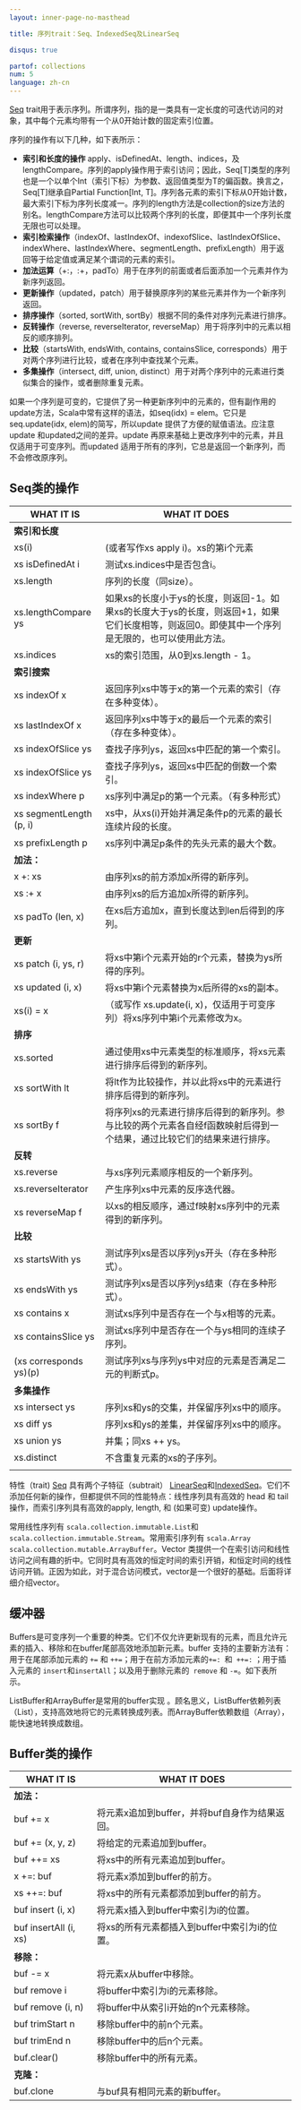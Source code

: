 ```yaml
---
layout: inner-page-no-masthead

title: 序列trait：Seq、IndexedSeq及LinearSeq

disqus: true

partof: collections
num: 5
language: zh-cn
---
```



[Seq](http://www.scala-lang.org/api/current/scala/collection/Seq.html) trait用于表示序列。所谓序列，指的是一类具有一定长度的可迭代访问的对象，其中每个元素均带有一个从0开始计数的固定索引位置。

序列的操作有以下几种，如下表所示：

- **索引和长度的操作** apply、isDefinedAt、length、indices，及lengthCompare。序列的apply操作用于索引访问；因此，Seq[T]类型的序列也是一个以单个Int（索引下标）为参数、返回值类型为T的偏函数。换言之，Seq[T]继承自Partial Function[Int, T]。序列各元素的索引下标从0开始计数，最大索引下标为序列长度减一。序列的length方法是collection的size方法的别名。lengthCompare方法可以比较两个序列的长度，即便其中一个序列长度无限也可以处理。  
- **索引检索操作**（indexOf、lastIndexOf、indexofSlice、lastIndexOfSlice、indexWhere、lastIndexWhere、segmentLength、prefixLength）用于返回等于给定值或满足某个谓词的元素的索引。  
- **加法运算**（+:，:+，padTo）用于在序列的前面或者后面添加一个元素并作为新序列返回。  
- **更新操作**（updated，patch）用于替换原序列的某些元素并作为一个新序列返回。  
- **排序操作**（sorted, sortWith, sortBy）根据不同的条件对序列元素进行排序。  
- **反转操作**（reverse, reverseIterator, reverseMap）用于将序列中的元素以相反的顺序排列。  
- **比较**（startsWith, endsWith, contains, containsSlice, corresponds）用于对两个序列进行比较，或者在序列中查找某个元素。  
- **多集操作**（intersect, diff, union, distinct）用于对两个序列中的元素进行类似集合的操作，或者删除重复元素。

如果一个序列是可变的，它提供了另一种更新序列中的元素的，但有副作用的update方法，Scala中常有这样的语法，如seq(idx) = elem。它只是seq.update(idx, elem)的简写，所以update 提供了方便的赋值语法。应注意update 和updated之间的差异。update 再原来基础上更改序列中的元素，并且仅适用于可变序列。而updated 适用于所有的序列，它总是返回一个新序列，而不会修改原序列。  

## Seq类的操作

| WHAT IT IS | WHAT IT DOES   |
|------------------ | -------------------|
| **索引和长度**	 |            |
| xs(i) | (或者写作xs apply i)。xs的第i个元素 |
| xs isDefinedAt i | 测试xs.indices中是否包含i。 |
| xs.length | 序列的长度（同size）。 |
| xs.lengthCompare ys | 如果xs的长度小于ys的长度，则返回-1。如果xs的长度大于ys的长度，则返回+1，如果它们长度相等，则返回0。即使其中一个序列是无限的，也可以使用此方法。 |
| xs.indices | xs的索引范围，从0到xs.length - 1。 |
| **索引搜索** | 	      |
| xs indexOf x | 返回序列xs中等于x的第一个元素的索引（存在多种变体）。 |
| xs lastIndexOf x | 返回序列xs中等于x的最后一个元素的索引（存在多种变体）。 |
| xs indexOfSlice ys | 查找子序列ys，返回xs中匹配的第一个索引。 |
| xs indexOfSlice ys | 查找子序列ys，返回xs中匹配的倒数一个索引。 |
| xs indexWhere p | xs序列中满足p的第一个元素。（有多种形式） |
| xs segmentLength (p, i) | xs中，从xs(i)开始并满足条件p的元素的最长连续片段的长度。 |
| xs prefixLength p | xs序列中满足p条件的先头元素的最大个数。 |
| **加法：** | 	     |
| x +: xs | 由序列xs的前方添加x所得的新序列。 |
| xs :+ x | 由序列xs的后方追加x所得的新序列。 |
| xs padTo (len, x) | 在xs后方追加x，直到长度达到len后得到的序列。 |
| **更新** | 	               |
| xs patch (i, ys, r) | 将xs中第i个元素开始的r个元素，替换为ys所得的序列。 |
| xs updated (i, x) | 将xs中第i个元素替换为x后所得的xs的副本。 |
| xs(i) = x | （或写作 xs.update(i, x)，仅适用于可变序列）将xs序列中第i个元素修改为x。 |
| **排序** | 	                   |
| xs.sorted | 通过使用xs中元素类型的标准顺序，将xs元素进行排序后得到的新序列。 |
| xs sortWith lt | 将lt作为比较操作，并以此将xs中的元素进行排序后得到的新序列。 |
| xs sortBy f | 将序列xs的元素进行排序后得到的新序列。参与比较的两个元素各自经f函数映射后得到一个结果，通过比较它们的结果来进行排序。 |
| **反转** | 	             |
| xs.reverse | 与xs序列元素顺序相反的一个新序列。 |
| xs.reverseIterator | 产生序列xs中元素的反序迭代器。 |
| xs reverseMap f | 以xs的相反顺序，通过f映射xs序列中的元素得到的新序列。 |
| **比较** |              |
| xs startsWith ys | 测试序列xs是否以序列ys开头（存在多种形式）。 |
| xs endsWith ys | 测试序列xs是否以序列ys结束（存在多种形式）。 |
| xs contains x | 测试xs序列中是否存在一个与x相等的元素。 |
| xs containsSlice ys | 测试xs序列中是否存在一个与ys相同的连续子序列。 |
| (xs corresponds ys)(p) | 测试序列xs与序列ys中对应的元素是否满足二元的判断式p。 |
| **多集操作** | 	      |
| xs intersect ys | 序列xs和ys的交集，并保留序列xs中的顺序。 |
| xs diff ys | 序列xs和ys的差集，并保留序列xs中的顺序。 |
| xs union ys | 并集；同xs ++ ys。 |
| xs.distinct | 不含重复元素的xs的子序列。 |   
|            |              |  


特性（trait) [Seq](http://www.scala-lang.org/api/current/scala/collection/Seq.html) 具有两个子特征（subtrait） [LinearSeq](http://www.scala-lang.org/api/current/scala/collection/IndexedSeq.html)和[IndexedSeq](http://www.scala-lang.org/api/current/scala/collection/IndexedSeq.html)。它们不添加任何新的操作，但都提供不同的性能特点：线性序列具有高效的 head 和 tail 操作，而索引序列具有高效的apply, length, 和 (如果可变) update操作。

常用线性序列有 `scala.collection.immutable.List`和`scala.collection.immutable.Stream`。常用索引序列有 `scala.Array scala.collection.mutable.ArrayBuffer`。Vector 类提供一个在索引访问和线性访问之间有趣的折中。它同时具有高效的恒定时间的索引开销，和恒定时间的线性访问开销。正因为如此，对于混合访问模式，vector是一个很好的基础。后面将详细介绍vector。

## 缓冲器

Buffers是可变序列一个重要的种类。它们不仅允许更新现有的元素，而且允许元素的插入、移除和在buffer尾部高效地添加新元素。buffer 支持的主要新方法有：用于在尾部添加元素的 `+=` 和 `++=`；用于在前方添加元素的`+=: `和` ++=:` ；用于插入元素的 `insert`和`insertAll`；以及用于删除元素的` remove` 和 `-=`。如下表所示。  

ListBuffer和ArrayBuffer是常用的buffer实现 。顾名思义，ListBuffer依赖列表（List），支持高效地将它的元素转换成列表。而ArrayBuffer依赖数组（Array），能快速地转换成数组。  

## Buffer类的操作

| WHAT IT IS | WHAT IT DOES |
|--------------------- | -----------------------|
| **加法：**	|                 |
| buf += x | 将元素x追加到buffer，并将buf自身作为结果返回。 |
| buf += (x, y, z) | 将给定的元素追加到buffer。 |
| buf ++= xs | 将xs中的所有元素追加到buffer。 |
| x +=: buf | 将元素x添加到buffer的前方。 |
| xs ++=: buf | 将xs中的所有元素都添加到buffer的前方。 |
| buf insert (i, x) | 将元素x插入到buffer中索引为i的位置。 |
| buf insertAll (i, xs) | 将xs的所有元素都插入到buffer中索引为i的位置。 |
| **移除：**	 |              |
| buf -= x | 将元素x从buffer中移除。 |
| buf remove i | 将buffer中索引为i的元素移除。 |
| buf remove (i, n) | 将buffer中从索引i开始的n个元素移除。 |
| buf trimStart n | 移除buffer中的前n个元素。 |
| buf trimEnd n | 移除buffer中的后n个元素。 |
| buf.clear() | 移除buffer中的所有元素。 |
| **克隆：**	 |            |
| buf.clone | 与buf具有相同元素的新buffer。 |

